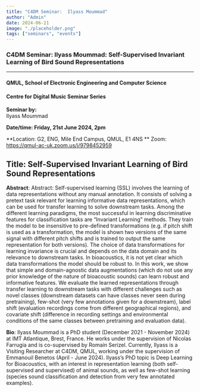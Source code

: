 ```yaml
---
title: "C4DM Seminar:  Ilyass Moummad"
author: "Admin"
date: 2024-06-21
image: "./placeholder.png"
tags: ["seminars", "events"]
---
```


### C4DM Seminar: Ilyass Moummad: Self-Supervised Invariant Learning of Bird Sound Representations
-----------------

#### QMUL, School of Electronic Engineering and Computer Science

#### Centre for Digital Music Seminar Series

**Seminar by:**   
   Ilyass Moummad

**Date/time:  Friday, 21st June 2024, 2pm**

**Location: G2, ENG, Mile End Campus, QMUL, E1 4NS **
Zoom: https://qmul-ac-uk.zoom.us/j/9798452959


<b>Title</b>: Self-Supervised Invariant Learning of Bird Sound Representations
-----------------

<b>Abstract</b>: Abstract: Self-supervised learning (SSL) involves the learning of data representations without any manual annotation. It consists of solving a pretext task relevant for learning informative data representations, which can be used for transfer learning to solve downstream tasks. Among the different learning paradigms, the most successful in learning discriminative features for classification tasks are “Invariant Learning” methods. They train the model to be insensitive to pre-defined transformations (e.g. if pitch shift is used as a transformation, the model is shown two versions of the same signal with different pitch shifts and is trained to output the same representation for both versions). The choice of data transformations for learning invariance is crucial and depends on the data domain and its relevance to downstream tasks.
In bioacoustics, it is not yet clear which data transformations the model should be robust to. In this work, we show that simple and domain-agnostic data augmentations (which do not use any prior knowledge of the nature of bioacoustic sounds) can learn robust and informative features. We evaluate the learned representations through transfer learning to downstream tasks with different challenges such as novel classes (downstream datasets can have classes never seen during pretraining), few-shot (very few annotations given for a downstream), label shift (evaluation recordings come from different geographical regions), and covariate shift (difference in recording settings and environmental conditions of the same classes between pretraining and evaluation data).



<b>Bio</b>: Ilyass Moummad is a PhD student (December 2021 - November 2024) at IMT Atlantique, Brest, France. He works under the supervision of Nicolas Farrugia and is co-supervised by Romain Serizel. Currently, Ilyass is a Visiting Researcher at C4DM, QMUL, working under the supervision of Emmanouil Benetos (April - June 2024). Ilyass’s PhD topic is Deep Learning for Bioacoustics, with an interest in representation learning (both self-supervised and supervised) of animal sounds, as well as few-shot learning (species sound classification and detection from very few annotated examples).


